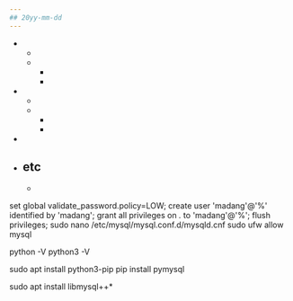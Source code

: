 ```yaml
---
## 20yy-mm-dd
---
```


- 
    - 
    - 
        - 
        - 

- 
    - 
    - 
        - 
        - 

- 

- etc
    - 
    - 

set global validate_password.policy=LOW;
create user 'madang'@'%' identified by 'madang';
grant all privileges on *.* to 'madang'@'%';
flush privileges;
sudo nano /etc/mysql/mysql.conf.d/mysqld.cnf
sudo ufw allow mysql

python -V
python3 -V

sudo apt install python3-pip
pip install pymysql

sudo apt install libmysql++*

